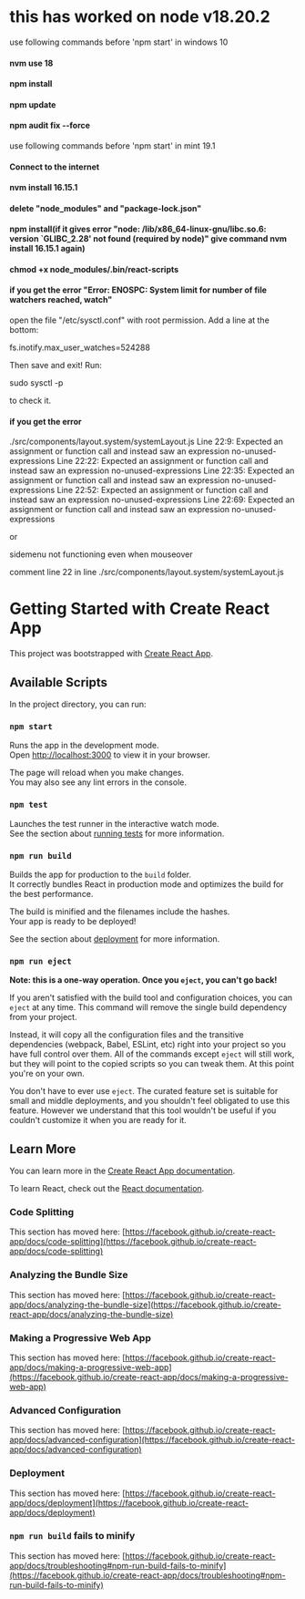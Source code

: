 # this has worked  on node v18.20.2
use following commands before 'npm start' in windows 10
#### nvm use 18
#### npm install 
#### npm update
#### npm audit fix --force

use following commands before 'npm start' in mint 19.1
#### Connect to the internet
#### nvm install 16.15.1
#### delete "node_modules" and "package-lock.json"
#### npm install(if it gives error "node: /lib/x86_64-linux-gnu/libc.so.6: version `GLIBC_2.28' not found (required by node)" give command nvm install 16.15.1 again)
#### chmod +x node_modules/.bin/react-scripts
#### if you get the error "Error: ENOSPC: System limit for number of file watchers reached, watch"
 open the file "/etc/sysctl.conf" with root permission.
 Add a line at the bottom:
 
 fs.inotify.max_user_watches=524288

Then save and exit! Run:

sudo sysctl -p

to check it.

#### if you get the error
./src/components/layout.system/systemLayout.js
  Line 22:9:   Expected an assignment or function call and instead saw an expression  no-unused-expressions
  Line 22:22:  Expected an assignment or function call and instead saw an expression  no-unused-expressions
  Line 22:35:  Expected an assignment or function call and instead saw an expression  no-unused-expressions
  Line 22:52:  Expected an assignment or function call and instead saw an expression  no-unused-expressions
  Line 22:69:  Expected an assignment or function call and instead saw an expression  no-unused-expressions

  or

  sidemenu not functioning even when mouseover

comment line 22 in line ./src/components/layout.system/systemLayout.js

# Getting Started with Create React App

This project was bootstrapped with [Create React App](https://github.com/facebook/create-react-app).

## Available Scripts

In the project directory, you can run:

### `npm start`

Runs the app in the development mode.\
Open [http://localhost:3000](http://localhost:3000) to view it in your browser.

The page will reload when you make changes.\
You may also see any lint errors in the console.

### `npm test`

Launches the test runner in the interactive watch mode.\
See the section about [running tests](https://facebook.github.io/create-react-app/docs/running-tests) for more information.

### `npm run build`

Builds the app for production to the `build` folder.\
It correctly bundles React in production mode and optimizes the build for the best performance.

The build is minified and the filenames include the hashes.\
Your app is ready to be deployed!

See the section about [deployment](https://facebook.github.io/create-react-app/docs/deployment) for more information.

### `npm run eject`

**Note: this is a one-way operation. Once you `eject`, you can't go back!**

If you aren't satisfied with the build tool and configuration choices, you can `eject` at any time. This command will remove the single build dependency from your project.

Instead, it will copy all the configuration files and the transitive dependencies (webpack, Babel, ESLint, etc) right into your project so you have full control over them. All of the commands except `eject` will still work, but they will point to the copied scripts so you can tweak them. At this point you're on your own.

You don't have to ever use `eject`. The curated feature set is suitable for small and middle deployments, and you shouldn't feel obligated to use this feature. However we understand that this tool wouldn't be useful if you couldn't customize it when you are ready for it.

## Learn More

You can learn more in the [Create React App documentation](https://facebook.github.io/create-react-app/docs/getting-started).

To learn React, check out the [React documentation](https://reactjs.org/).

### Code Splitting

This section has moved here: [https://facebook.github.io/create-react-app/docs/code-splitting](https://facebook.github.io/create-react-app/docs/code-splitting)

### Analyzing the Bundle Size

This section has moved here: [https://facebook.github.io/create-react-app/docs/analyzing-the-bundle-size](https://facebook.github.io/create-react-app/docs/analyzing-the-bundle-size)

### Making a Progressive Web App

This section has moved here: [https://facebook.github.io/create-react-app/docs/making-a-progressive-web-app](https://facebook.github.io/create-react-app/docs/making-a-progressive-web-app)

### Advanced Configuration

This section has moved here: [https://facebook.github.io/create-react-app/docs/advanced-configuration](https://facebook.github.io/create-react-app/docs/advanced-configuration)

### Deployment

This section has moved here: [https://facebook.github.io/create-react-app/docs/deployment](https://facebook.github.io/create-react-app/docs/deployment)

### `npm run build` fails to minify

This section has moved here: [https://facebook.github.io/create-react-app/docs/troubleshooting#npm-run-build-fails-to-minify](https://facebook.github.io/create-react-app/docs/troubleshooting#npm-run-build-fails-to-minify)
